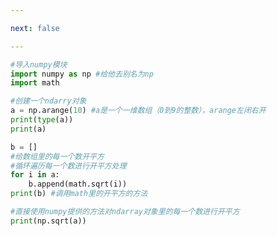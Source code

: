 ```yaml
---

next: false

---
```




<BlogInfo id="551" title="1.Numpy" author="白日梦想猿" pv=0 read_times=0 pre_cost_time="0分14秒" category="numpy学习" tag_list="['numpy学习']" create_time="2020.04.21 10:54:03" update_time="2021.08.19 15:42:51" />

```python
#导入numpy模块
import numpy as np #给他去别名为np
import math

#创建一个ndarry对象
a = np.arange(10) #a是一个一维数组（0到9的整数），arange左闭右开
print(type(a))
print(a)

b = []
#给数组里的每一个数开平方
#循环遍历每一个数进行开平方处理
for i in a:
    b.append(math.sqrt(i))
print(b) #调用math里的开平方的方法

#直接使用numpy提供的方法对ndarray对象里的每一个数进行开平方
print(np.sqrt(a))
```



<ActionBox />

